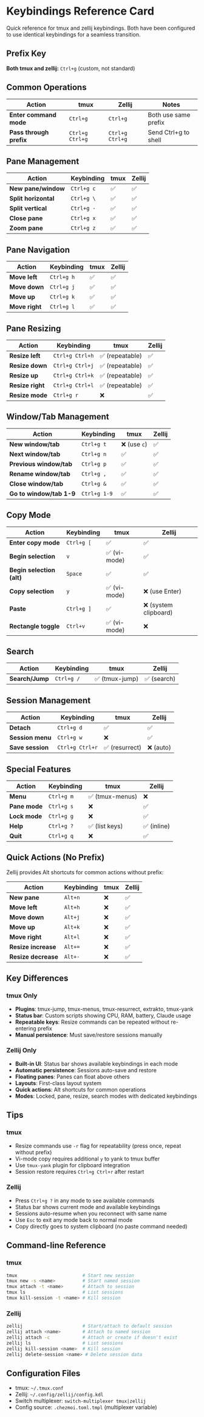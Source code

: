# Keybindings Reference Card

Quick reference for tmux and zellij keybindings. Both have been configured to use identical keybindings for a seamless transition.

## Prefix Key

**Both tmux and zellij:** `Ctrl+g` (custom, not standard)

## Common Operations

| Action | tmux | Zellij | Notes |
|--------|------|--------|-------|
| **Enter command mode** | `Ctrl+g` | `Ctrl+g` | Both use same prefix |
| **Pass through prefix** | `Ctrl+g Ctrl+g` | `Ctrl+g Ctrl+g` | Send Ctrl+g to shell |

## Pane Management

| Action | Keybinding | tmux | Zellij |
|--------|------------|------|--------|
| **New pane/window** | `Ctrl+g c` | ✅ | ✅ |
| **Split horizontal** | `Ctrl+g \` | ✅ | ✅ |
| **Split vertical** | `Ctrl+g -` | ✅ | ✅ |
| **Close pane** | `Ctrl+g x` | ✅ | ✅ |
| **Zoom pane** | `Ctrl+g z` | ✅ | ✅ |

## Pane Navigation

| Action | Keybinding | tmux | Zellij |
|--------|------------|------|--------|
| **Move left** | `Ctrl+g h` | ✅ | ✅ |
| **Move down** | `Ctrl+g j` | ✅ | ✅ |
| **Move up** | `Ctrl+g k` | ✅ | ✅ |
| **Move right** | `Ctrl+g l` | ✅ | ✅ |

## Pane Resizing

| Action | Keybinding | tmux | Zellij |
|--------|------------|------|--------|
| **Resize left** | `Ctrl+g Ctrl+h` | ✅ (repeatable) | ✅ |
| **Resize down** | `Ctrl+g Ctrl+j` | ✅ (repeatable) | ✅ |
| **Resize up** | `Ctrl+g Ctrl+k` | ✅ (repeatable) | ✅ |
| **Resize right** | `Ctrl+g Ctrl+l` | ✅ (repeatable) | ✅ |
| **Resize mode** | `Ctrl+g r` | ❌ | ✅ |

## Window/Tab Management

| Action | Keybinding | tmux | Zellij |
|--------|------------|------|--------|
| **New window/tab** | `Ctrl+g t` | ❌ (use `c`) | ✅ |
| **Next window/tab** | `Ctrl+g n` | ✅ | ✅ |
| **Previous window/tab** | `Ctrl+g p` | ✅ | ✅ |
| **Rename window/tab** | `Ctrl+g ,` | ✅ | ✅ |
| **Close window/tab** | `Ctrl+g &` | ✅ | ✅ |
| **Go to window/tab 1-9** | `Ctrl+g 1-9` | ✅ | ✅ |

## Copy Mode

| Action | Keybinding | tmux | Zellij |
|--------|------------|------|--------|
| **Enter copy mode** | `Ctrl+g [` | ✅ | ✅ |
| **Begin selection** | `v` | ✅ (vi-mode) | ✅ |
| **Begin selection (alt)** | `Space` | ✅ | ✅ |
| **Copy selection** | `y` | ✅ (vi-mode) | ❌ (use Enter) |
| **Paste** | `Ctrl+g ]` | ✅ | ❌ (system clipboard) |
| **Rectangle toggle** | `Ctrl+v` | ✅ (vi-mode) | ❌ |

## Search

| Action | Keybinding | tmux | Zellij |
|--------|------------|------|--------|
| **Search/Jump** | `Ctrl+g /` | ✅ (tmux-jump) | ✅ (search) |

## Session Management

| Action | Keybinding | tmux | Zellij |
|--------|------------|------|--------|
| **Detach** | `Ctrl+g d` | ✅ | ✅ |
| **Session menu** | `Ctrl+g w` | ❌ | ✅ |
| **Save session** | `Ctrl+g Ctrl+r` | ✅ (resurrect) | ❌ (auto) |

## Special Features

| Action | Keybinding | tmux | Zellij |
|--------|------------|------|--------|
| **Menu** | `Ctrl+g m` | ✅ (tmux-menus) | ❌ |
| **Pane mode** | `Ctrl+g s` | ❌ | ✅ |
| **Lock mode** | `Ctrl+g g` | ❌ | ✅ |
| **Help** | `Ctrl+g ?` | ✅ (list keys) | ✅ (inline) |
| **Quit** | `Ctrl+g q` | ❌ | ✅ |

## Quick Actions (No Prefix)

Zellij provides Alt shortcuts for common actions without prefix:

| Action | Keybinding | tmux | Zellij |
|--------|------------|------|--------|
| **New pane** | `Alt+n` | ❌ | ✅ |
| **Move left** | `Alt+h` | ❌ | ✅ |
| **Move down** | `Alt+j` | ❌ | ✅ |
| **Move up** | `Alt+k` | ❌ | ✅ |
| **Move right** | `Alt+l` | ❌ | ✅ |
| **Resize increase** | `Alt+=` | ❌ | ✅ |
| **Resize decrease** | `Alt+-` | ❌ | ✅ |

## Key Differences

### tmux Only
- **Plugins**: tmux-jump, tmux-menus, tmux-resurrect, extrakto, tmux-yank
- **Status bar**: Custom scripts showing CPU, RAM, battery, Claude usage
- **Repeatable keys**: Resize commands can be repeated without re-entering prefix
- **Manual persistence**: Must save/restore sessions manually

### Zellij Only
- **Built-in UI**: Status bar shows available keybindings in each mode
- **Automatic persistence**: Sessions auto-save and restore
- **Floating panes**: Panes can float above others
- **Layouts**: First-class layout system
- **Quick actions**: Alt shortcuts for common operations
- **Modes**: Locked, pane, resize, search modes with dedicated keybindings

## Tips

### tmux
- Resize commands use `-r` flag for repeatability (press once, repeat without prefix)
- Vi-mode copy requires additional `y` to yank to tmux buffer
- Use `tmux-yank` plugin for clipboard integration
- Session restore requires `Ctrl+g Ctrl+r` after restart

### Zellij
- Press `Ctrl+g ?` in any mode to see available commands
- Status bar shows current mode and available keybindings
- Sessions auto-resume when you reconnect with same name
- Use `Esc` to exit any mode back to normal mode
- Copy directly goes to system clipboard (no paste command needed)

## Command-line Reference

### tmux
```bash
tmux                        # Start new session
tmux new -s <name>          # Start named session
tmux attach -t <name>       # Attach to session
tmux ls                     # List sessions
tmux kill-session -t <name> # Kill session
```

### Zellij
```bash
zellij                      # Start/attach to default session
zellij attach <name>        # Attach to named session
zellij attach -c            # Attach or create if doesn't exist
zellij ls                   # List sessions
zellij kill-session <name>  # Kill session
zellij delete-session <name> # Delete session data
```

## Configuration Files

- tmux: `~/.tmux.conf`
- Zellij: `~/.config/zellij/config.kdl`
- Switch multiplexer: `switch-multiplexer tmux|zellij`
- Config source: `.chezmoi.toml.tmpl` (multiplexer variable)
